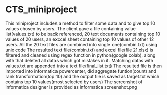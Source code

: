 # CTS_miniproject
This miniproject includes a method to filter some data and to give top 10 values chosen by users. The client gave a file containing value list(values.txt) to be back referenced, 20 text documents containing top 10 values of 20 users, an exccel sheet containing top 10 values of other 12 users.
All the 20 text files are combined into single one(combin.txt) using unix code
The resulted text file(combin.txt) and excel file(file 21.xlsx) is filtered and cleaned using regex function in python(google colab), along with that deleted all datas which got mistakes in it.
Matching datas with values.txt are appended into a text file(final_list.txt)
The resulted file is then imported into informatica powercenter, did aggregate funtion(count) and rank transformation(top 10) and the output file is saved as target.txt which contains top 10 values(most selected by users)
The screenshot of informatica designer is provided as informatica screenshot.png

